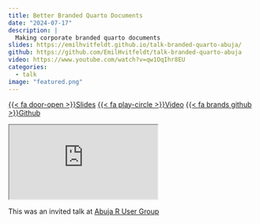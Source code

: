 ```yaml
---
title: Better Branded Quarto Documents
date: "2024-07-17"
description: |
  Making corporate branded quarto documents
slides: https://emilhvitfeldt.github.io/talk-branded-quarto-abuja/
github: https://github.com/EmilHvitfeldt/talk-branded-quarto-abuja
video: https://www.youtube.com/watch?v=qw1OqIhr8EU
categories:
  - talk
image: "featured.png"
---
```






<a href="https://emilhvitfeldt.github.io/talk-branded-quarto-abuja/" class="listing-slides btn-links">{{< fa door-open >}}Slides<a>
<a href="https://www.youtube.com/watch?v=qw1OqIhr8EU" class="listing-video btn-links">{{< fa play-circle >}}Video<a>
<a href="https://github.com/EmilHvitfeldt/talk-branded-quarto-abuja" class="listing-github btn-links">{{< fa brands github >}}Github<a>
      
<iframe class="slide-deck" src="https://emilhvitfeldt.github.io/talk-branded-quarto-abuja/"></iframe>
        
This was an invited talk at [Abuja R User Group](https://www.linkedin.com/in/abuja-r-user-group-669ab521b/)
